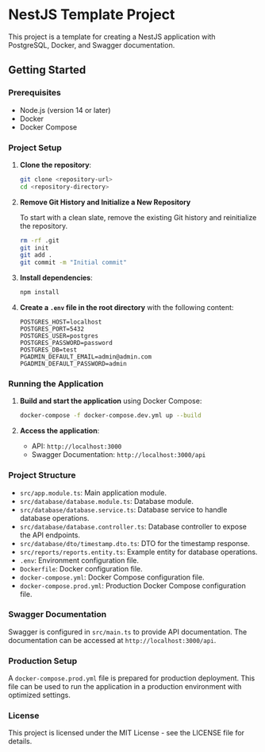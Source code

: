 # NestJS Template Project

This project is a template for creating a NestJS application with PostgreSQL, Docker, and Swagger documentation.

## Getting Started

### Prerequisites

- Node.js (version 14 or later)
- Docker
- Docker Compose

### Project Setup

1. **Clone the repository**:

   ```bash
   git clone <repository-url>
   cd <repository-directory>
   ```
2. **Remove Git History and Initialize a New Repository**

   To start with a clean slate, remove the existing Git history and reinitialize the repository.

   ```bash
   rm -rf .git
   git init
   git add .
   git commit -m "Initial commit"
   ```

3. **Install dependencies**:

   ```bash
   npm install
   ```

4. **Create a `.env` file in the root directory** with the following content:

   ```env
   POSTGRES_HOST=localhost
   POSTGRES_PORT=5432
   POSTGRES_USER=postgres
   POSTGRES_PASSWORD=password
   POSTGRES_DB=test
   PGADMIN_DEFAULT_EMAIL=admin@admin.com
   PGADMIN_DEFAULT_PASSWORD=admin
   ```

### Running the Application

1. **Build and start the application** using Docker Compose:

   ```bash
   docker-compose -f docker-compose.dev.yml up --build
   ```

2. **Access the application**:

    - API: `http://localhost:3000`
    - Swagger Documentation: `http://localhost:3000/api`

### Project Structure

- `src/app.module.ts`: Main application module.
- `src/database/database.module.ts`: Database module.
- `src/database/database.service.ts`: Database service to handle database operations.
- `src/database/database.controller.ts`: Database controller to expose the API endpoints.
- `src/database/dto/timestamp.dto.ts`: DTO for the timestamp response.
- `src/reports/reports.entity.ts`: Example entity for database operations.
- `.env`: Environment configuration file.
- `Dockerfile`: Docker configuration file.
- `docker-compose.yml`: Docker Compose configuration file.
- `docker-compose.prod.yml`: Production Docker Compose configuration file.

### Swagger Documentation

Swagger is configured in `src/main.ts` to provide API documentation. The documentation can be accessed
at `http://localhost:3000/api`.

### Production Setup

A `docker-compose.prod.yml` file is prepared for production deployment. This file can be used to run the application in
a production environment with optimized settings.

### License

This project is licensed under the MIT License - see the LICENSE file for details.



